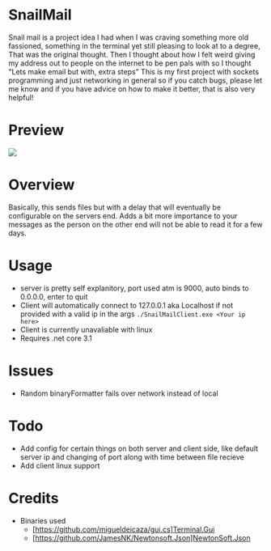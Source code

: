 # SnailMail
Snail mail is a project idea I had when I was craving something more old fassioned, something in the terminal yet still pleasing to look at to a degree, That was the original thought. Then I thought about how I felt weird giving my address out to people on the internet to be pen pals with so I thought "Lets make email but with, extra steps"
This is my first project with sockets programming and just networking in general so if you catch bugs, please let me know and if you have advice on how to make it better, that is also very helpful!

# Preview
<img src="https://github.com/GhostFire90/SnailMail/blob/main/2021-01-13%2017-53-09.gif">

# Overview
Basically, this sends files but with a delay that will eventually be configurable on the servers end. Adds a bit more importance to your messages as the person on the other end will not be able to read it for a few days.

# Usage 
  - server is pretty self explanitory, port used atm is 9000, auto binds to 0.0.0.0, enter to quit
  - Client will automatically connect to 127.0.0.1 aka Localhost if not provided with a valid ip in the args ```./SnailMailClient.exe <Your ip here>```
  - Client is currently unavaliable with linux
  - Requires .net core 3.1

# Issues

  - Random binaryFormatter fails over network instead of local 

# Todo
 
  - Add config for certain things on both server and client side, like default server ip and changing of port along with time between file recieve 
  - Add client linux support

# Credits
  - Binaries used
    - [https://github.com/migueldeicaza/gui.cs]Terminal.Gui
    - [https://github.com/JamesNK/Newtonsoft.Json]NewtonSoft.Json

